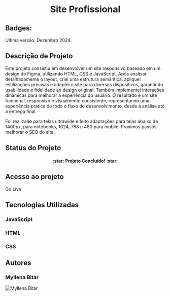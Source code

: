 <h1 align="center">Site Profissional</h1>

<h2>Badges:</h2>
Ultima versão: Dezembro 2024.

<h2>Descrição de Projeto</h2>
Este projeto consistiu em desenvolver um site responsivo baseado em um design do Figma, utilizando HTML, CSS e JavaScript. Após analisar detalhadamente o layout, criei uma estrutura semântica, apliquei estilizações precisas e adaptei o site para diversos dispositivos, garantindo usabilidade e fidelidade ao design original. Também implementei interações dinâmicas para melhorar a experiência do usuário. O resultado é um site funcional, responsivo e visualmente consistente, representando uma experiência prática de todo o fluxo de desenvolvimento, desde a análise até a entrega final.

Foi realizado para telas ultrawide e feito adaptações para telas abaixo de 1400px, para notebooks, 1024, 768 e 480 para mobile.
Proximos passos: melhorar o SEO do site.
<h2>Status do Projeto</h2><h4 align="center">:star: Projeto Concluído! :star:</h4>

<h2>Acesso ao projeto</h2>
Go Live

<h2> Tecnologias Utilizadas</h2>

<h3> JavaScript</h3>
<h3> HTML</h3>
<h3> CSS</h3>

<H2>Autores</H2>
<h3>Myllena Bitar</h3>
<img src="https://avatars.githubusercontent.com/u/111917539?v=4" alt="Myllena Bitar">
